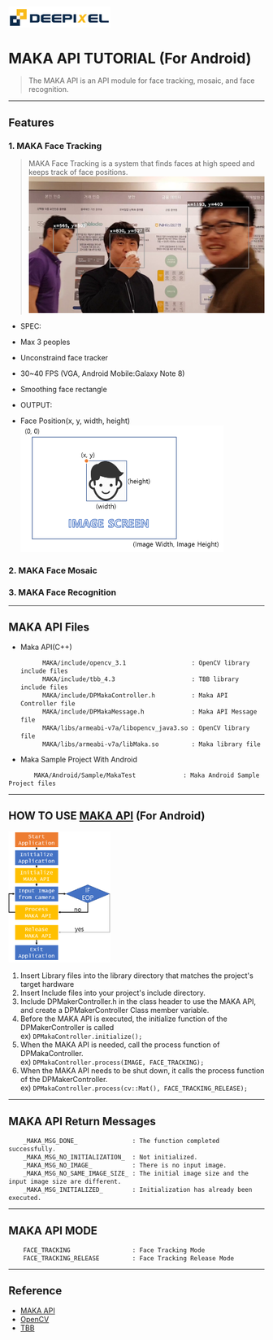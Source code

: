 <img src="img/Deepixel_logo.PNG" width=200></img> 

MAKA API TUTORIAL (For Android)
=========================

>The MAKA API is an API module for face tracking, mosaic, and face recognition.  



***
## Features

### 1. MAKA Face Tracking

>MAKA Face Tracking is a system that finds faces at high speed and keeps track of face positions. 
<img src="img/FT_SS.png" width=600></img>

* SPEC:
 * Max 3 peoples
 * Unconstraind face tracker  
 * 30~40 FPS (VGA, Android Mobile:Galaxy Note 8)
 * Smoothing face rectangle
 
* OUTPUT:
 * Face Position(x, y, width, height)   
<img src="img/FacePosition.png" width=400></img>

### 2. MAKA Face Mosaic

### 3. MAKA Face Recognition

*****

## MAKA API Files
 * Maka API(C++)  
   
   ```
         MAKA/include/opencv_3.1                  : OpenCV library include files
         MAKA/include/tbb_4.3                     : TBB library include files
         MAKA/include/DPMakaController.h          : Maka API Controller file
         MAKA/include/DPMakaMessage.h			  : Maka API Message file
         MAKA/libs/armeabi-v7a/libopencv_java3.so : OpenCV library file
         MAKA/libs/armeabi-v7a/libMaka.so         : Maka library file 
   ```
   
 * Maka Sample Project With Android
  
  ```
         MAKA/Android/Sample/MakaTest             : Maka Android Sample Project files
  ```

*****

## HOW TO USE [MAKA API][api] (For Android)
<img src="img/Logic.png" width=200></img>  

1. Insert Library files into the library directory that matches the project's target hardware
2. Insert Include files into your project's include directory.
3. Include DPMakerController.h in the class header to use the MAKA API, and create a DPMakerController Class member variable.
4. Before the MAKA API is executed, the initialize function of the DPMakerController is called  
	ex) ```DPMakaController.initialize();```
5. When the MAKA API is needed, call the process function of DPMakaController.  
	ex) ```DPMakaController.process(IMAGE, FACE_TRACKING);```
6. When the MAKA API needs to be shut down, it calls the process function of the DPMakerController.   
	ex) ```DPMakaController.process(cv::Mat(), FACE_TRACKING_RELEASE);```

*****

## MAKA API Return Messages

```
    _MAKA_MSG_DONE_               : The function completed successfully.
    _MAKA_MSG_NO_INITIALIZATION_  : Not initialized.
    _MAKA_MSG_NO_IMAGE_           : There is no input image.
    _MAKA_MSG_NO_SAME_IMAGE_SIZE_ : The initial image size and the input image size are different.
    _MAKA_MSG_INITIALIZED_        : Initialization has already been executed.
```

*****

## MAKA API MODE

```
    FACE_TRACKING                 : Face Tracking Mode
    FACE_TRACKING_RELEASE         : Face Tracking Release Mode
```

***

## Reference

- [MAKA API][api]
- [OpenCV][opencv]
- [TBB][tbb]

[opencv]: http://opencv.org/
[api]: http://opencv.org/
[tbb]: https://www.threadingbuildingblocks.org/


